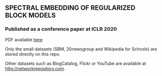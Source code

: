 ## SPECTRAL EMBEDDING OF REGULARIZED BLOCK MODELS
### Published as a conference paper at ICLR 2020
PDF available [here](https://openreview.net/forum?id=H1l_0JBYwS)


Only the small datasets (SBM, 20newsgroup and Wikipedia for Schools) are stored directly on this repo.

Other datasets such as BlogCatalog, Flickr or YouTube are available at http://networkrepository.com.
